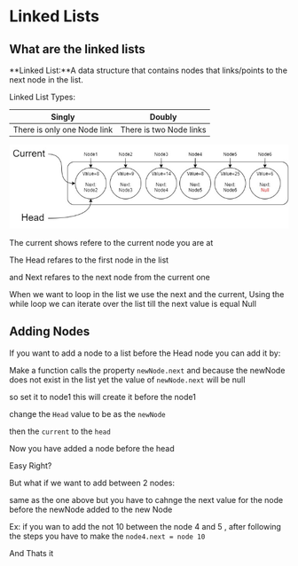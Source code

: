 # Linked Lists

## What are the linked lists

**Linked List:**A data structure that contains nodes that links/points to the next node in the list.

Linked List Types:

| **Singly** | **Doubly** |
|------------|-------------------|
| There is only one Node link |There is two Node links|

![image](assets/Read05.jpg)

The current shows refere to the current node you are at

The Head refares to the first node in the list

and Next refares to the next node from the current one

When we want to loop in the list we use the next and the current,
Using the while loop we can iterate over the list till the next value is equal Null

## Adding Nodes

If you want to add a node to a list before the Head node you can add it by:

Make a function calls the property `newNode.next` and because the newNode does not exist in the list yet the value of `newNode.next` will be null

so set it to node1 this will create it before the node1

change the `Head` value to be as the `newNode`

then the `current` to the `head`

Now you have added a node before the head

Easy Right?

But what if we want to add between 2 nodes:

same as the one above but you have to cahnge the next value for the node before the newNode added to the new Node

Ex: if you wan to add the not 10 between the node 4 and 5 , after following the steps you have to make the     `node4.next = node 10`

And Thats it